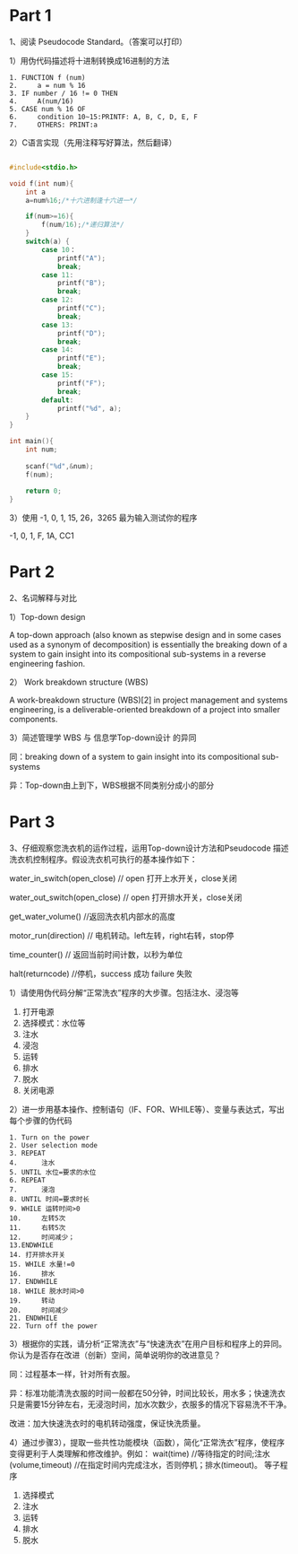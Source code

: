 # Part 1

1、阅读 Pseudocode Standard。（答案可以打印）

1）用伪代码描述将十进制转换成16进制的方法       
```
1. FUNCTION f (num)
2.     a = num % 16
3. IF number / 16 != 0 THEN 
4.     A(num/16)
5. CASE num % 16 OF 
6.     condition 10~15:PRINTF: A, B, C, D, E, F
7.     OTHERS: PRINT:a
```
2）C语言实现（先用注释写好算法，然后翻译）

```c

#include<stdio.h>

void f(int num){
	int a 
	a=num%16;/*十六进制逢十六进一*/

	if(num>=16){
		f(num/16);/*递归算法*/
	} 
	switch(a) {
    	case 10：
            printf("A");
            break;
    	case 11:
            printf("B");
            break;
        case 12:
    	    printf("C");
            break;
    	case 13:
            printf("D");
            break;
        case 14:
    	    printf("E");
            break;
    	case 15:
    	    printf("F");
    	    break;
    	default:
    	    printf("%d", a);
	}
}

int main(){
	int num;
	
	scanf("%d",&num);
	f(num);
	
	return 0;	
} 

```

3）使用 -1, 0, 1, 15, 26，3265 最为输入测试你的程序

-1, 0, 1, F, 1A, CC1

# Part 2

2、名词解释与对比

1）Top-down design

A top-down approach (also known as stepwise design and in some cases used as a synonym of decomposition) is essentially the breaking down of a system to gain insight into its compositional sub-systems in a reverse engineering fashion. 

2） Work breakdown structure (WBS)

A work-breakdown structure (WBS)[2] in project management and systems engineering, is a deliverable-oriented breakdown of a project into smaller components. 

3）简述管理学 WBS 与 信息学Top-down设计 的异同

同：breaking down of a system to gain insight into its compositional sub-systems 

异：Top-down由上到下，WBS根据不同类别分成小的部分

# Part 3

3、仔细观察您洗衣机的运作过程，运用Top-down设计方法和Pseudocode 描述洗衣机控制程序。假设洗衣机可执行的基本操作如下：

water_in_switch(open_close) // open 打开上水开关，close关闭

water_out_switch(open_close) // open 打开排水开关，close关闭

get_water_volume() //返回洗衣机内部水的高度

motor_run(direction) // 电机转动。left左转，right右转，stop停

time_counter() // 返回当前时间计数，以秒为单位

halt(returncode) //停机，success 成功 failure 失败

1）请使用伪代码分解“正常洗衣”程序的大步骤。包括注水、浸泡等

1. 打开电源
2. 选择模式：水位等
3. 注水
4. 浸泡
5. 运转
6. 排水
7. 脱水
8. 关闭电源

2）进一步用基本操作、控制语句（IF、FOR、WHILE等）、变量与表达式，写出每个步骤的伪代码
```
1. Turn on the power
2. User selection mode
3. REPEAT 
4.      注水
5. UNTIL 水位=要求的水位
6. REPEAT 
7.      浸泡
8. UNTIL 时间=要求时长
9. WHILE 运转时间>0
10.     左转5次
11.     右转5次
12.     时间减少；
13.ENDWHILE
14. 打开排水开关
15. WHILE 水量!=0
16.     排水
17. ENDWHILE
18. WHILE 脱水时间>0
19.     转动
20.     时间减少
21. ENDWHILE
22. Turn off the power
```
3）根据你的实践，请分析“正常洗衣”与“快速洗衣”在用户目标和程序上的异同。你认为是否存在改进（创新）空间，简单说明你的改进意见？

同：过程基本一样，针对所有衣服。

异：标准功能清洗衣服的时间一般都在50分钟，时间比较长，用水多；快速洗衣只是需要15分钟左右，无浸泡时间，加水次数少，衣服多的情况下容易洗不干净。

改进：加大快速洗衣时的电机转动强度，保证快洗质量。

4）通过步骤3），提取一些共性功能模块（函数），简化“正常洗衣”程序，使程序变得更利于人类理解和修改维护。例如：
wait(time) //等待指定的时间;注水(volume,timeout) //在指定时间内完成注水，否则停机；排水(timeout)。 等子程序

1. 选择模式
2. 注水
3. 运转
4. 排水
5. 脱水
